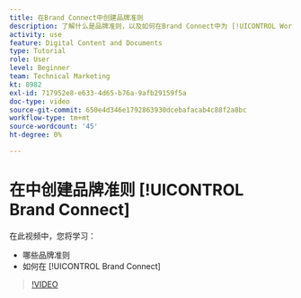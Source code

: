 ```yaml
---
title: 在Brand Connect中创建品牌准则
description: 了解什么是品牌准则，以及如何在Brand Connect中为 [!UICONTROL Workfront DAM].
activity: use
feature: Digital Content and Documents
type: Tutorial
role: User
level: Beginner
team: Technical Marketing
kt: 8982
exl-id: 717952e8-e633-4d65-b76a-9afb29159f5a
doc-type: video
source-git-commit: 650e4d346e1792863930dcebafacab4c88f2a8bc
workflow-type: tm+mt
source-wordcount: '45'
ht-degree: 0%

---
```


# 在中创建品牌准则 [!UICONTROL Brand Connect]

在此视频中，您将学习：

* 哪些品牌准则
* 如何在 [!UICONTROL Brand Connect]

>[!VIDEO](https://video.tv.adobe.com/v/335244/?quality=12&learn=on)
